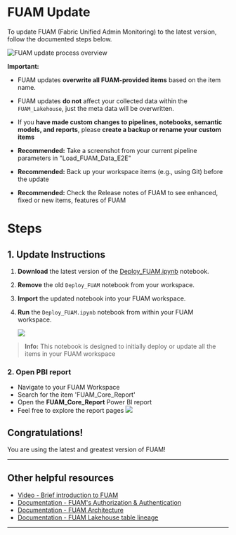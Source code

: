 # FUAM Update

To update FUAM (Fabric Unified Admin Monitoring) to the latest version, follow the documented steps below.

![FUAM update process overview](/monitoring/fabric-unified-admin-monitoring/media/deployment/update_fuam_process_cover.png)


**Important:**

- FUAM updates **overwrite all FUAM-provided items** based on the item name.
- FUAM updates **do not** affect your collected data within the `FUAM_Lakehouse`, just the meta data will be overwritten.

- If you **have made custom changes to pipelines, notebooks, semantic models, and reports**, please **create a backup or rename your custom items**

- **Recommended:** Take a screenshot from your current pipeline parameters in "Load_FUAM_Data_E2E"

- **Recommended:** Back up your workspace items (e.g., using Git) before the update

- **Recommended:** Check the Release notes of FUAM to see enhanced, fixed or new items, features of FUAM


# Steps

## 1. Update Instructions

1. **Download** the latest version of the [Deploy_FUAM.ipynb](/monitoring/fabric-unified-admin-monitoring/scripts/Deploy_FUAM.ipynb) notebook.
2. **Remove** the old `Deploy_FUAM` notebook from your workspace.
3. **Import** the updated notebook into your FUAM workspace.
4. **Run** the `Deploy_FUAM.ipynb` notebook from within your FUAM workspace.


    ![](/monitoring/fabric-unified-admin-monitoring/media/deployment/FUAM_basic_deployment_process_3_2.png)


> **Info:** This notebook is designed to initially deploy or update all the items in your FUAM workspace


### 2. Open PBI report
- Navigate to your FUAM Workspace
- Search for the item 'FUAM_Core_Report'
- Open the **FUAM_Core_Report** Power BI report
- Feel free to explore the report pages
   ![](/monitoring/fabric-unified-admin-monitoring/media/deployment/FUAM_basic_deployment_process_7_3.png)


## Congratulations!

You are using the latest and greatest version of FUAM!

----------------

## Other helpful resources
- [Video - Brief introduction to FUAM](https://youtu.be/CmHMOsQcMGI)
- [Documentation - FUAM's Authorization & Authentication](/monitoring/fabric-unified-admin-monitoring/media/documentation/FUAM_Authorization.md)
- [Documentation - FUAM Architecture](/monitoring/fabric-unified-admin-monitoring/media/documentation/FUAM_Architecture.md)
- [Documentation - FUAM Lakehouse table lineage](/monitoring/fabric-unified-admin-monitoring/media/documentation/FUAM_Documentation_Lakehouse_table_lineage.pdf)

----------------